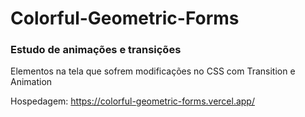 # Colorful-Geometric-Forms

### Estudo de animações e transições

Elementos na tela que sofrem modificações no CSS com Transition e Animation

Hospedagem: https://colorful-geometric-forms.vercel.app/
